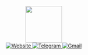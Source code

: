 <div id="header" align="center">
  <img src="https://i.ibb.co/sgcWGY7/cyberhell.png" width="100"/>
  <div id="badges">
  <a href="https://cyberhell.pages.dev">
    <img src="https://img.shields.io/badge/Website-white?logo=firefox" alt="Website"/>
  </a>
  <a href="t.me/cyberhellcommunity">
    <img src="https://img.shields.io/badge/Telegram-white?logo=telegram" alt="Telegram"/>
  </a>
  <a href="mailto:cyberhell@tutanota.com">
    <img src="https://img.shields.io/badge/Email-white?logo=gmail" alt="Gmail"/>
  </a>
</div>
</div>


